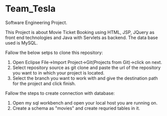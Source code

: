 # Team_Tesla
Software Engineering Project.

This Project is about Movie Ticket Booking using HTML, JSP, JQuery as front end technologies and Java with Servlets as backend. The data base used is MySQL.
 
 Fallow the below setps to clone this repository:
 1. Open Eclipse File->Import Project->Git(Projects from Git)->click on next.
 2. Select repository source as git clone and paste the url of the repository you want to in which your project is located.
 3. Select the branch you want to work with and give the destination path for the project and click finish.
 
 Fallow the steps to create connection with database:
 1. Open my sql workbench and open your local host you are running on.
 2. Create a schema as "movies" and create requried tables in it. 

